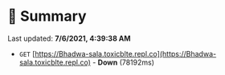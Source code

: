 # 📖 Summary
Last updated: **7/6/2021, 4:39:38 AM**

- `GET` [https://Bhadwa-sala.toxicblte.repl.co](https://Bhadwa-sala.toxicblte.repl.co) - **Down** (78192ms)
